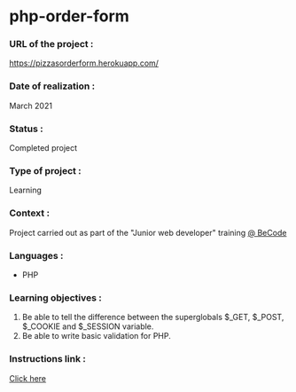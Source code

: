 # php-order-form

### URL of the project :
https://pizzasorderform.herokuapp.com/

### Date of realization :
March 2021

### Status :
Completed project

### Type of project :
Learning

### Context :
Project carried out as part of the "Junior web developer" training [@ BeCode](https://becode.org/)

### Languages :
* PHP

### Learning objectives :
1. Be able to tell the difference between the superglobals $_GET, $_POST, $_COOKIE and $_SESSION variable.
2. Be able to write basic validation for PHP.

### Instructions link :
[Click here](https://github.com/becodeorg/LIE-Jepsen-4.27/tree/master/02-the-hills/02-php/08-order-form)
